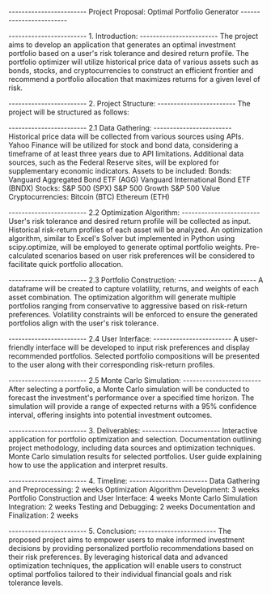 ------------------------ Project Proposal: Optimal Portfolio Generator ------------------------

------------------------ 1. Introduction: ------------------------
The project aims to develop an application that generates an optimal investment portfolio based on a user's risk tolerance and desired return profile. The portfolio optimizer will utilize historical price data of various assets such as bonds, stocks, and cryptocurrencies to construct an efficient frontier and recommend a portfolio allocation that maximizes returns for a given level of risk.

------------------------ 2. Project Structure: ------------------------
The project will be structured as follows:

------------------------ 2.1 Data Gathering: ------------------------
Historical price data will be collected from various sources using APIs.
Yahoo Finance will be utilized for stock and bond data, considering a timeframe of at least three years due to API limitations.
Additional data sources, such as the Federal Reserve sites, will be explored for supplementary economic indicators.
Assets to be included:
Bonds:
Vanguard Aggregated Bond ETF (AGG)
Vanguard International Bond ETF (BNDX)
Stocks:
S&P 500 (SPX)
S&P 500 Growth
S&P 500 Value
Cryptocurrencies:
Bitcoin (BTC)
Ethereum (ETH)

------------------------ 2.2 Optimization Algorithm: ------------------------
User's risk tolerance and desired return profile will be collected as input.
Historical risk-return profiles of each asset will be analyzed.
An optimization algorithm, similar to Excel's Solver but implemented in Python using scipy.optimize, will be employed to generate optimal portfolio weights.
Pre-calculated scenarios based on user risk preferences will be considered to facilitate quick portfolio allocation.

------------------------ 2.3 Portfolio Construction: ------------------------
A dataframe will be created to capture volatility, returns, and weights of each asset combination.
The optimization algorithm will generate multiple portfolios ranging from conservative to aggressive based on risk-return preferences.
Volatility constraints will be enforced to ensure the generated portfolios align with the user's risk tolerance.

------------------------ 2.4 User Interface: ------------------------
A user-friendly interface will be developed to input risk preferences and display recommended portfolios.
Selected portfolio compositions will be presented to the user along with their corresponding risk-return profiles.

------------------------ 2.5 Monte Carlo Simulation: ------------------------
After selecting a portfolio, a Monte Carlo simulation will be conducted to forecast the investment's performance over a specified time horizon.
The simulation will provide a range of expected returns with a 95% confidence interval, offering insights into potential investment outcomes.

------------------------ 3. Deliverables: ------------------------
Interactive application for portfolio optimization and selection.
Documentation outlining project methodology, including data sources and optimization techniques.
Monte Carlo simulation results for selected portfolios.
User guide explaining how to use the application and interpret results.

------------------------ 4. Timeline: ------------------------
Data Gathering and Preprocessing: 2 weeks
Optimization Algorithm Development: 3 weeks
Portfolio Construction and User Interface: 4 weeks
Monte Carlo Simulation Integration: 2 weeks
Testing and Debugging: 2 weeks
Documentation and Finalization: 2 weeks

------------------------ 5. Conclusion: ------------------------
The proposed project aims to empower users to make informed investment decisions by providing personalized portfolio recommendations based on their risk preferences. By leveraging historical data and advanced optimization techniques, the application will enable users to construct optimal portfolios tailored to their individual financial goals and risk tolerance levels.

